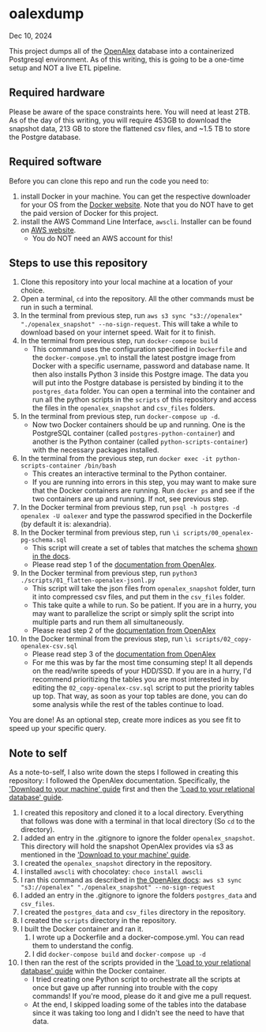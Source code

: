 # oalexdump

Dec 10, 2024

This project dumps all of the [OpenAlex](https://openalex.org/) database into a containerized Postgresql environment. As of this writing, this is going to be a one-time setup and NOT a live ETL pipeline.

## Required hardware

Please be aware of the space constraints here. You will need at least 2TB. As of the day of this writing, you will require 453GB to download the snapshot data, 213 GB to store the flattened csv files, and ~1.5 TB to store the Postgre database.

## Required software
Before you can clone this repo and run the code you need to:

1. install Docker in your machine. You can get the respective downloader for your OS from the [Docker website](https://www.docker.com/products/docker-desktop/). Note that you do NOT have to get the paid version of Docker for this project.
2. install the AWS Command Line Interface, `awscli`. Installer can be found on [AWS website](https://aws.amazon.com/cli/).
	- You do NOT need an AWS account for this!

## Steps to use this repository
1. Clone this repository into your local machine at a location of your choice.
2. Open a terminal, `cd` into the repository. All the other commands must be run in such a terminal.
3. In the terminal from previous step, run `aws s3 sync "s3://openalex" "./openalex_snapshot" --no-sign-request`. This will take a while to download based on your internet speed. Wait for it to finish.
4. In the terminal from previous step, run `docker-compose build`
	- This command uses the configuration specified in `Dockerfile` and the `docker-compose.yml` to install the latest postgre image from Docker with a specific username, password and database name. It then also installs Python 3 inside this Postgre image. The data you will put into the Postgre database is persisted by binding it to the `postgres_data` folder. You can open a terminal into the container and run all the python scripts in the `scripts` of this repository and access the files in the `openalex_snapshot` and `csv_files` folders.
5. In the terminal from previous step, run `docker-compose up -d`. 
	- Now two Docker containers should be up and running. One is the PostgreSQL container (called `postgres-python-container`) and another is the Python container (called `python-scripts-container`) with the necessary packages installed.
6. In the terminal from the previous step, run `docker exec -it python-scripts-container /bin/bash`
	- This creates an interactive terminal to the Python container.
 	- If you are running into errors in this step, you may want to make sure that the Docker containers are running. Run `docker ps` and see if the two containers are up and running. If not, see previous step.
7. In the Docker terminal from previous step, run `psql -h postgres -d openalex -U oalexer` and type the passwrod specified in the Dockerfile (by default it is: alexandria).
8. In the Docker terminal from previous step, run `\i scripts/00_openalex-pg-schema.sql`
	- This script will create a set of tables that matches the schema [shown in the docs](https://docs.openalex.org/download-all-data/upload-to-your-database/load-to-a-relational-database/postgres-schema-diagram).
	- Please read step 1 of the [documentation from OpenAlex](https://docs.openalex.org/download-all-data/upload-to-your-database/load-to-a-relational-database#step-1-create-the-schema).
9. In the Docker terminal from previous step, run `python3 ./scripts/01_flatten-openalex-jsonl.py`
	- This script will take the json files from `openalex_snapshot` folder, turn it into compressed csv files, and put them in the `csv_files` folder.
 	- This take quite a while to run. So be patient. If you are in a hurry, you may want to parallelize the script or simply split the script into multiple parts and run them all simultaneously.
 	- Please read step 2 of the [documentation from OpenAlex](https://docs.openalex.org/download-all-data/upload-to-your-database/load-to-a-relational-database#step-2-convert-the-json-lines-files-to-csv)
10. In the Docker terminal from the previous step, run `\i scripts/02_copy-openalex-csv.sql`
	- Please read step 3 of the [documentation from OpenAlex](https://docs.openalex.org/download-all-data/upload-to-your-database/load-to-a-relational-database#step-3-load-the-csv-files-to-the-database)
 	- For me this was by far the most time consuming step! It all depends on the read/write speeds of your HDD/SSD. If you are in a hurry, I'd recommend prioritizing the tables you are most interested in by editing the `02_copy-openalex-csv.sql` script to put the priority tables up top. That way, as soon as your top tables are done, you can do some analysis while the rest of the tables continue to load.

You are done! As an optional step, create more indices as you see fit to speed up your specific query. 

## Note to self
As a note-to-self, I also write down the steps I followed in creating this repository:
I followed the OpenAlex documentation. Specifically, the ['Download to your machine' guide](https://docs.openalex.org/download-all-data/download-to-your-machine) first and then the ['Load to your relational database' guide](https://docs.openalex.org/download-all-data/upload-to-your-database/load-to-a-relational-database).

1. I created this repository and cloned it to a local directory. Everything that follows was done with a terminal in that local directory (So `cd` to the directory). 
2. I added an entry in the .gitignore to ignore the folder `openalex_snapshot`. This directory will hold the snapshot OpenAlex provides via s3 as mentioned in the ['Download to your machine' guide](https://docs.openalex.org/download-all-data/download-to-your-machine).
3. I created the `openalex_snapshot` directory in the repository.
4. I installed `awscli` with chocolatey: `choco install awscli`
5. I ran this command as described in [the OpenAlex docs](https://docs.openalex.org/download-all-data/download-to-your-machine): `aws s3 sync "s3://openalex" "./openalex_snapshot" --no-sign-request`
6. I added an entry in the .gitignore to ignore the folders `postgres_data` and `csv_files`.
7. I created the `postgres_data`  and `csv_files` directory in the repository.
8. I created the `scripts` directory in the repository.
9. I built the Docker container and ran it.
	1. I wrote up a Dockerfile and a docker-compose.yml. You can read them to understand the config.
	2. I did `docker-compose build` and `docker-compose up -d` 
10. I then ran the rest of the scripts provided in the ['Load to your relational database' guide](https://docs.openalex.org/download-all-data/upload-to-your-database/load-to-a-relational-database) within the Docker container.
	- I tried creating one Python script to orchestrate all the scripts at once but gave up after running into trouble with the copy commands! If you're mood, please do it and give me a pull request.
 	- At the end, I skipped loading some of the tables into the database since it was taking too long and I didn't see the need to have that data.
